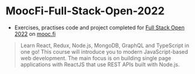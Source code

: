 # MoocFi-Full-Stack-Open-2022
- Exercises, practises code and project completed for [Full Stack Open 2022](https://fullstackopen.com/en/) on [mooc.fi](https://www.mooc.fi/en/)
> Learn React, Redux, Node.js, MongoDB, GraphQL and TypeScript in one go! This course will introduce you to modern JavaScript-based web development. The main focus is on building single page applications with ReactJS that use REST APIs built with Node.js.
